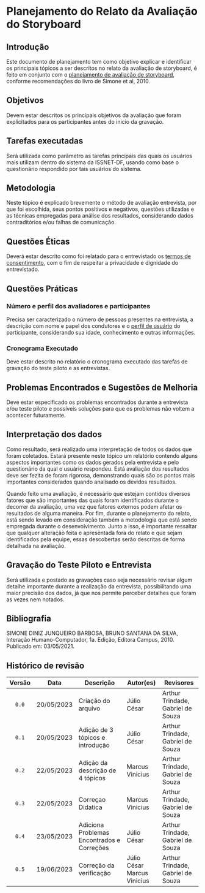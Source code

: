# Planejamento do Relato da Avaliação do Storyboard

## Introdução
Este documento de planejamento tem como objetivo explicar e identificar os principais tópicos a ser descritos no relato da avaliação de storyboard, é feito em conjunto com o [planejamento de avaliação de storyboard](./plan_avaliacao_storyboard.md), conforme recomendações do livro de Simone et al, 2010.
## Objetivos
Devem estar descritos os principais objetivos da avaliação que foram explicitados para os participantes antes do inicio da gravação.
## Tarefas executadas
Será utilizada como parâmetro as tarefas principais das quais os usuários mais utilizam dentro do sistema da ISSNET-DF, usando como base o questionário respondido por tais usuários do sistema.
## Metodologia
Neste tópico é explicado brevemente o método de avaliação entrevista, por que foi escolhida, seus pontos positivos e negativos, questões utilizadas e as técnicas empregadas para análise dos resultados, considerando dados contraditórios e/ou falhas de comunicação. 

## Questões Éticas
Deverá estar descrito como foi relatado para o entrevistado os [termos de consentimento](../../../analise_de_requisitos/aspectos_eticos.md), com o fim de respeitar a privacidade e dignidade do entrevistado.
## Questões Práticas
### Número e perfil dos avaliadores e participantes
Precisa ser caracterizado o número de pessoas presentes na entrevista, a descrição com nome e papel dos condutores e o [perfil de usuário](../../analise_de_requisitos/perfil_de_usuario.md) do participante, considerando sua idade, conhecimento e outras informações.

### Cronograma Executado
Deve estar descrito no relatório o cronograma executado das tarefas de gravação do teste piloto e as entrevistas.
## Problemas Encontrados e Sugestões de Melhoria
Deve estar especificado os problemas encontrados durante a entrevista e/ou teste piloto e possíveis soluções para que os problemas não voltem a acontecer futuramente.

## Interpretação dos dados
Como resultado, será realizado uma interpretação de todos os dados que foram coletados. Estará presente neste tópico um relatório contendo alguns aspectos importantes como os dados gerados pela entrevista e pelo questionário da qual o usuário respondeu. Está avaliação dos resultados deve ser fezita de foram rigorosa, demonstrando quais são os pontos mais importantes considerados quando analisado os devidos resultados.

Quando feito uma avaliação, é necessário que estejam contidos diversos fatores que são importantes das quais foram identificados durante o decorrer da avaliação, uma vez que fatores externos podem afetar os resultados de alguma maneira. Por fim, durante o planejamento do relato, está sendo levado em consideração também a metodologia que está sendo empregada durante o desenvolvimento. Junto a isso, é importante ressaltar que qualquer alteração feita e apresentada fora do relato e que sejam identificados pela equipe, essas descobertas serão descritas de forma detalhada na avaliação.

## Gravação do Teste Piloto e Entrevista
Será utilizada e postado as gravações caso seja necessário revisar algum detalhe importante durante a realização da entrevista, possibilitando uma maior precisão dos dados, já que nos permite perceber detalhes que foram as vezes nem notados.

<!-- ## Referências -->
<!-- FONTES CITADAS UTILIZADAS PARA EMBASAR O TEXTO. REMOVER CASO NÃO HOUVER  -->

## Bibliografia
<!-- FONTES CONSULTADAS DURANTE A ELABORAÇÃO DO TEXTO, CITADAS OU NÃO. REMOVER CASO NÃO HOUVER -->
SIMONE DINIZ JUNQUEIRO BARBOSA, BRUNO SANTANA DA SILVA, Interação Humano-Computador, 1a.
Edição, Editora Campus, 2010. Publicado em: 03/05/2021.

## Histórico de revisão

| Versão     | Data        | Descrição            | Autor(es)                          | Revisores  |
| :--------: | :---------: | -------------------- | ---------------------------------- | ---------- |
| `0.0`      |  20/05/2023 | Criação do arquivo   | Júlio César                        | Arthur Trindade, Gabriel de Souza |
| `0.1`      |  20/05/2023 | Adição de 3 tópicos e introdução    | Júlio César         | Arthur Trindade, Gabriel de Souza |
| `0.2`      |  22/05/2023 | Adição da descrição de 4 tópicos   | Marcus Vinicius      | Arthur Trindade, Gabriel de Souza |
| `0.3`      |  22/05/2023 | Correçao Didatica   | Marcus Vinicius                     | Arthur Trindade, Gabriel de Souza |
| `0.4`      |  23/05/2023 | Adiciona Problemas Encontrados e Correções | Júlio César | Arthur Trindade, Gabriel de Souza |
| `0.5`      |  19/06/2023 | Correção da verificação                    | Júlio César<br>Marcus Vinicius | Arthur Trindade, Gabriel de Souza |
